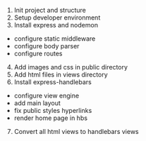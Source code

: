 1. Init project and structure
2. Setup developer environment
3. Install express and nodemon
  - configure static middleware
  - configure body parser
  - configure routes
4. Add images and css in public directory 
5. Add html files in views directory 
6. Install express-handlebars
  - configure view engine
  - add main layout
  - fix public styles hyperlinks
  - render home page in hbs
7. Convert all html views to handlebars views
